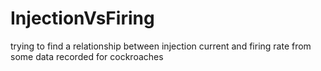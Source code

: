 # InjectionVsFiring
trying to find a relationship between injection current and firing rate from some data recorded for cockroaches
